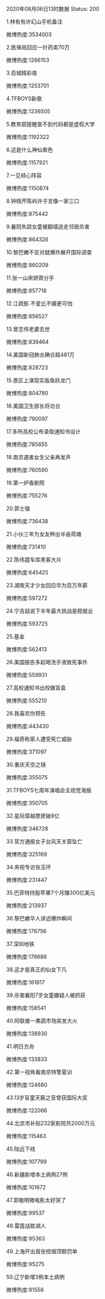 2020年08月06日13时数据
Status: 200

1.林有有许幻山手机备注

微博热度:3534003

2.医保局回应一针药卖70万

微博热度:1266153

3.百城精彩夜

微博热度:1253701

4.TFBOYS新歌

微博热度:1236505

5.教育部提醒查不到代码都是虚假大学

微博热度:1192322

6.这是什么神仙紫色

微博热度:1157921

7.一见倾心阵容

微博热度:1150874

8.钟晓芹陈屿许子言像一家三口

微博热度:875442

9.襄阳失踪女童被翻墙逃走邻居杀害

微博热度:864326

10.黎巴嫩不反对就爆炸展开国际调查

微博热度:860209

11.张一山宋妍霏分手

微博热度:857718

12.江疏影 不爱比不婚更可怕

微博热度:856527

13.曾志伟老婆去世

微博热度:839464

14.美国新冠肺炎确诊超481万

微博热度:828723

15.景区上演现实版鱼跃龙门

微博热度:804780

16.美国卫生部长将访台

微博热度:790097

17.多所高校公布录取通知书设计

微博热度:785655

18.南京遇害女生父亲再发声

微博热度:760590

19.第一炉香剧照

微博热度:755276

20.郭士强

微博热度:736438

21.小伙三年为女友种出半亩荷塘

微博热度:731410

22.陈伟霆车库黑客大片

微博热度:645425

23.湖南天才少女回应华为百万年薪

微博热度:597272

24.宁吉喆说下半年最大挑战是稳就业

微博热度:593725

25.基金

微博热度:562413

26.美国报告多起喝洗手液致死事件

微博热度:559931

27.高校通知书出校徽盲盒

微博热度:555210

28.我喜欢你预告

微博热度:443430

29.福奇称家人遭受死亡威胁

微博热度:371097

30.重庆天空之镜

微博热度:355075

31.TFBOYS七周年演唱会主视觉海报

微博热度:350705

32.星际穿越票房破8亿

微博热度:346728

33.官方通报女子台风天关窗坠亡

微博热度:325169

34.央视专访张玉环

微博热度:231447

35.巴菲特持股苹果7个月赚300亿美元

微博热度:213937

36.黎巴嫩华人讲述爆炸瞬间

微博热度:178756

37.深圳地铁

微博热度:176686

38.这才是真正的仙女下凡

微博热度:161817

39.杀害襄阳7岁女童嫌疑人被抓获

微博热度:158541

40.阿联酋一果蔬市场突发大火

微博热度:138930

41.明日方舟

微博热度:133833

42.第一视角看南京特警夏训

微博热度:124680

43.13岁盲童天籁之音曾获国际大奖

微博热度:122066

44.北京市补贴232家影院共2000万元

微博热度:115463

45.陆远下线

微博热度:107799

46.新疆新增本土病例27例

微博热度:101672

47.郭敬明微电影太好哭了

微博热度:99537

48.雷霆战胜湖人

微博热度:95363

49.上海开出首张控烟顶额罚单

微博热度:95275

50.辽宁新增3例本土病例

微博热度:91558

